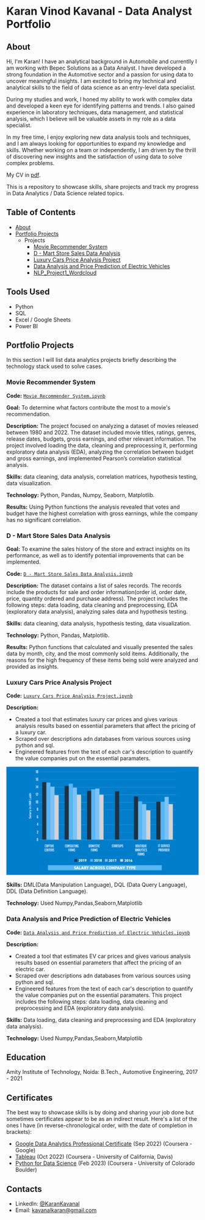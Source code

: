 # Karan Vinod Kavanal - Data Analyst Portfolio
## About
Hi, I'm Karan! I have an analytical background in Automobile and currentlly I am working with Bepec Solutions as a Data Analyst. I have developed a strong foundation in the Automotive sector and a passion for using data to uncover meaningful insights. I am excited to bring my technical and analytical skills to the field of data science as an entry-level data specialist. 

During my studies and work, I honed my ability to work with complex data and developed a keen eye for identifying patterns and trends. I also gained experience in laboratory techniques, data management, and statistical analysis, which I believe will be valuable assets in my role as a data specialist.

In my free time, I enjoy exploring new data analysis tools and techniques, and I am always looking for opportunities to expand my knowledge and skills. Whether working on a team or independently, I am driven by the thrill of discovering new insights and the satisfaction of using data to solve complex problems.

My CV in [pdf](https://github.com/kavanalkaran/Karan_Portfolio/blob/main/KaranKavanal_Resume.pdf).

This is a repository to showcase skills, share projects and track my progress in Data Analytics / Data Science related topics.

## Table of Contents
- [About](https://github.com/kavanalkaran/Karan_Portfolio/blob/main/README.md#about)
- [Portfolio Projects](https://github.com/kavanalkaran/Data_Science_Portfolio_Projects)
  - Projects
    - [Movie Recommender System](https://github.com/kavanalkaran/Data_Science_Portfolio_Projects/blob/main/Movie%20Recommender%20System%20Project.ipynb)
    - [D - Mart Store Sales Data Analysis](https://github.com/kavanalkaran/Data_Science_Portfolio_Projects/blob/main/Movie%20Recommender%20System%20Project.ipynb)
    - [Luxury Cars Price Analysis Project](https://github.com/kavanalkaran/Data_Science_Portfolio_Projects/blob/main/Luxury%20Cars%20Price%20Analysis%20Project.ipynb)
    - [Data Analysis and Price Prediction of Electric Vehicles](https://github.com/kavanalkaran/Data_Science_Portfolio_Projects/blob/main/Data%20Analysis%20and%20Price%20Prediction%20of%20Electric%20Vehicles.ipynb)
    - [NLP_Project1_Wordcloud](https://github.com/kavanalkaran/Data_Science_Portfolio_Projects/blob/main/NLP_Project1_Wordcloud.ipynb)
   
## Tools Used
  - Python
  - SQL
  - Excel / Google Sheets
  - Power BI

## Portfolio Projects
In this section I will list data analytics projects briefly describing the technology stack used to solve cases.

### Movie Recommender System
**Code:** [`Movie Recommender System.ipynb`](https://github.com/kavanalkaran/Data_Science_Portfolio_Projects/blob/main/Movie%20Recommender%20System%20Project.ipynb)

**Goal:** To determine what factors contribute the most to a movie's recommendation.

**Description:** The project focused on analyzing a dataset of movies released between 1980 and 2022. The dataset included movie titles, ratings, genres, release dates, budgets, gross earnings, and other relevant information. The project involved loading the data, cleaning and preprocessing it, performing exploratory data analysis (EDA), analyzing the correlation between budget and gross earnings, and implemented Pearson’s correlation statistical analysis.

**Skills:** data cleaning, data analysis, correlation matrices, hypothesis testing, data visualization.

**Technology:** Python, Pandas, Numpy, Seaborn, Matplotlib.

**Results:** Using Python functions the analysis revealed that votes and budget have the highest correlation with gross earnings, while the company has no significant correlation.

### D - Mart Store Sales Data Analysis

**Goal:** To examine the sales history of the store and extract insights on its performance, as well as to identify potential improvements that can be implemented.

**Code:** [`D - Mart Store Sales Data Analysis.ipynb`](https://github.com/kavanalkaran/Data_Science_Portfolio_Projects/blob/main/Movie%20Recommender%20System%20Project.ipynb)

**Description:** The dataset contains a list of sales records.  The records include the products for sale and order information(order id, order date, price, quantity ordered and purchase address). The project includes the following steps: data loading, data cleaning and preprocessing, EDA (exploratory data analysis), analyzing sales data and hypothesis testing.

**Skills:** data cleaning, data analysis, hypothesis testing, data visualization.

**Technology:** Python, Pandas, Matplotlib.

**Results:** Python functions that calculated and visually presented the sales data by month, city, and the most commonly sold items. Additionally, the reasons for the high frequency of these items being sold were analyzed and provided as insights.



### Luxury Cars Price Analysis Project
**Code:** [`Luxury Cars Price Analysis Project.ipynb`](https://github.com/kavanalkaran/Data_Science_Portfolio_Projects/blob/main/Luxury%20Cars%20Price%20Analysis%20Project.ipynb)

**Description:** 
* Created a tool that estimates luxury car prices and gives various analysis results based on essential parameters that affect the pricing of a luxury car.
* Scraped over descriptions adn databases from various sources using python and sql.
* Engineered features from the text of each car's description to quantify the value companies put on the essential paramaters.

![](/images/Salary-Study-Graphs-09.jpg)

**Skills:** DML(Data Manipulation Language), DQL (Data Query Language), DDL (Data Definition Language).

**Technology:** Used Numpy,Pandas,Seaborn,Matplotlib


### Data Analysis and Price Prediction of Electric Vehicles
**Code:** [`Data Analysis and Price Prediction of Electric Vehicles.ipynb`](https://github.com/kavanalkaran/Data_Science_Portfolio_Projects/blob/main/Data%20Analysis%20and%20Price%20Prediction%20of%20Electric%20Vehicles.ipynb)

**Description:** 
* Created a tool that estimates EV car prices and gives various analysis results based on essential parameters that affect the pricing of an electric car.
* Scraped over descriptions adn databases from various sources using python and sql.
* Engineered features from the text of each car's description to quantify the value companies put on the essential paramaters.
 This project includes the following steps: data loading, data cleaning and preprocessing and EDA (exploratory data analysis).

**Skills:** Data loading, data cleaning and preprocessing and EDA (exploratory data analysis).

**Technology:** Used Numpy,Pandas,Seaborn,Matplotlib



## Education
Amity Institute of Technology, Noida:
B.Tech., Automotive Engineering,
2017 - 2021

## Certificates
The best way to showcase skills is by doing and sharing your job done but sometimes certificates appear to be as an indirect result. Here's a list of the ones I have (in reverse-chronological order, with the date of completion in brackets):
- [Google Data Analytics Professional Certificate](https://www.coursera.org/account/accomplishments/professional-cert/LRQ498UKBBSJ?utm_source=link&utm_medium=certificate&utm_content=cert_image&utm_campaign=sharing_cta&utm_product=prof) (Sep 2022) (Coursera - Google)
- [Tableau](https://www.coursera.org/account/accomplishments/verify/62LME4DV8CUV) (Oct 2022) (Coursera - University of California, Davis)
- [Python for Data Science](https://coursera.org/share/a16ecd3de61dd794199c452586cba90c) (Feb 2023) (Coursera - University of Colorado Boulder)

## Contacts
- LinkedIn: [@KaranKavanal](https://www.linkedin.com/in/karan-vinod-kavanal/)
- Email: kavanalkaran@gmail.com

